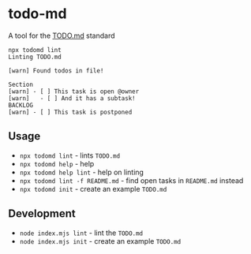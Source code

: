 # todo-md

A tool for the [TODO.md](https://github.com/todo-md/todo-md) standard

```shell
npx todomd lint
Linting TODO.md

[warn] Found todos in file!

Section
[warn] - [ ] This task is open @owner
[warn]   - [ ] And it has a subtask!
BACKLOG
[warn] - [ ] This task is postponed
```

## Usage

- `npx todomd lint` - lints `TODO.md`
- `npx todomd help` - help 
- `npx todomd help lint` - help on linting
- `npx todomd lint -f README.md` - find open tasks in `README.md` instead
- `npx todomd init` - create an example `TODO.md`


## Development

- `node index.mjs lint` - lint the `TODO.md`
- `node index.mjs init` - create an example `TODO.md`